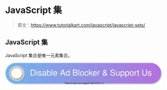 # JavaScript 集

> 原文：<https://www.tutorialkart.com/javascript/javascript-sets/>

## JavaScript 集

JavaScript 集合是唯一元素集合。

[![](img/925da31b32d6bc3827932f6c8afb11bb.png)](https://www.tutorialkart.com/)